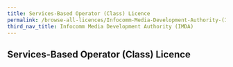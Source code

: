 ```yaml
---
title: Services-Based Operator (Class) Licence
permalink: /browse-all-licences/Infocomm-Media-Development-Authority-(IMDA)/Services-Based-Operator-(Class)-Licence
third_nav_title: Infocomm Media Development Authority (IMDA)
---
```

## Services-Based Operator (Class) Licence
